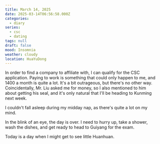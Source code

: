 ```yaml
---
title: March 14, 2025
date: 2025-03-14T06:56:58.000Z
categories:
  - diary
series:
  - csc
  - dating
tags: null
draft: false
mood: Insomnia
weather: cloudy
location: HuaYuDong
---
```


In order to find a company to affiliate with, I can qualify for the CSC application. Paying to work is something that could only happen to me, and 1400 a month is quite a lot. It's a bit outrageous, but there's no other way. Coincidentally, Mr. Liu asked me for money, so I also mentioned to him about getting his seal, and it's only natural that I'll be heading to Kunming next week.

I couldn't fall asleep during my midday nap, as there's quite a lot on my mind.

In the blink of an eye, the day is over. I need to hurry up, take a shower, wash the dishes, and get ready to head to Guiyang for the exam.

Today is a day when I might get to see little Huanhuan.

